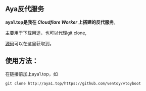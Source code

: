## **Aya反代服务**

**aya1.top是我在 *Cloudflare Worker* 上搭建的反代服务**,

主要用于下载用途，也可以代理git clone,

[源码](https://gitlab.com/NickCao/experiments/-/blob/master/workers/r.js)可以在这里获取到。

## 使用方法：

在链接前加上aya1.top，如

`git clone http://aya1.top/https://github.com/ventoy/vtoyboot`